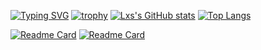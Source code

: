 [![Typing SVG](https://readme-typing-svg.demolab.com?font=Fira+Code&size=36&pause=1000&color=FF4500&random=false&width=435&lines=Lxs06)](https://git.io/typing-svg)
[![trophy](https://github-profile-trophy.vercel.app/?username=lxs06&theme=onedark)](https://github.com/ryo-ma/github-profile-trophy)
[![Lxs's GitHub stats](https://github-readme-stats.vercel.app/api?username=lxs06&show_icons=true&theme=transparent)](https://github.com/anuraghazra/github-readme-stats) [![Top Langs](https://github-readme-stats.vercel.app/api/top-langs/?username=lxs06&theme=transparent)](https://github.com/anuraghazra/github-readme-stats)

[![Readme Card](https://github-readme-stats.vercel.app/api/pin/?username=lxs06&repo=Random-Shit-Mod&theme=transparent)](https://github.com/anuraghazra/github-readme-stats) 
[![Readme Card](https://github-readme-stats.vercel.app/api/pin/?username=lxs06&repo=Solid_Engine&theme=transparent)](https://github.com/anuraghazra/github-readme-stats) 
